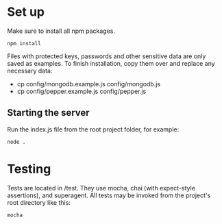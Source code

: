 
# Set up

Make sure to install all npm packages.

    npm install

Files with protected keys, passwords and other sensitive data are only saved as examples. To finish installation, copy them over and replace any necessary data:

  * cp config/mongodb.example.js config/mongodb.js
  * cp config/pepper.example.js config/pepper.js

## Starting the server

Run the index.js file from the root project folder, for example:

    node .

# Testing

Tests are located in /test. They use mocha, chai (with expect-style assertions), and superagent. All tests may be invoked from the project's root directory like this:

    mocha

